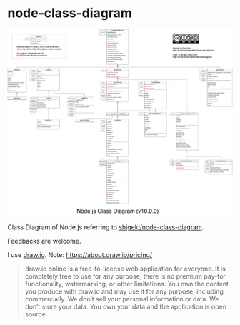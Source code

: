 # node-class-diagram

![Class Diagram of Node.js](./node-class-diagram.png)

Class Diagram of Node.js referring to [shigeki/node-class-diagram](https://github.com/shigeki/node-class-diagram).

Feedbacks are welcome.

I use [draw.io](https://www.draw.io/). Note: https://about.draw.io/pricing/
> draw.io online is a free-to-license web application for everyone. It is completely free to use for any purpose, there is no premium pay-for functionality, watermarking, or other limitations. You own the content you produce with draw.io and may use it for any purpose, including commercially. We don’t sell your personal information or data. We don’t store your data. You own your data and the application is open source.
